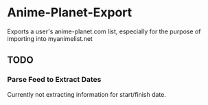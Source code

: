 # Anime-Planet-Export
Exports a user's anime-planet.com list, especially for the purpose of importing into myanimelist.net

## TODO
### Parse Feed to Extract Dates
Currently not extracting information for start/finish date.
